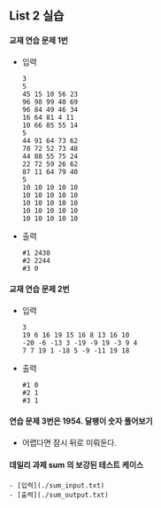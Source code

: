 ## List 2 실습

#### 교재 연습 문제 1번

- 입력
  
  ```
  3
  5
  45 15 10 56 23 
  96 98 99 40 69 
  96 84 49 46 34 
  16 64 81 4 11 
  10 66 85 55 14 
  5
  44 91 64 73 62 
  78 72 52 73 48 
  44 88 55 75 24 
  22 72 59 26 62 
  87 11 64 79 40 
  5
  10 10 10 10 10
  10 10 10 10 10
  10 10 10 10 10
  10 10 10 10 10
  10 10 10 10 10
  ```
- 출력
  
  ```
  #1 2430
  #2 2244
  #3 0
  ```

#### 교재 연습 문제 2번

- 입력
  
  ```
  3
  19 6 16 19 15 16 8 13 16 10
  -20 -6 -13 3 -19 -9 19 -3 9 4
  7 7 19 1 -18 5 -9 -11 19 18
  ```

- 출력
  
  ```
  #1 0
  #2 1
  #3 1
  ```

#### 연습 문제 3번은  **1954. 달팽이 숫자** 풀어보기

- 어렵다면 잠시 뒤로 미뤄둔다.



#### 데일리 과제 sum 의 보강된 테스트 케이스

    - [입력](./sum_input.txt)
    - [출력](./sum_output.txt)